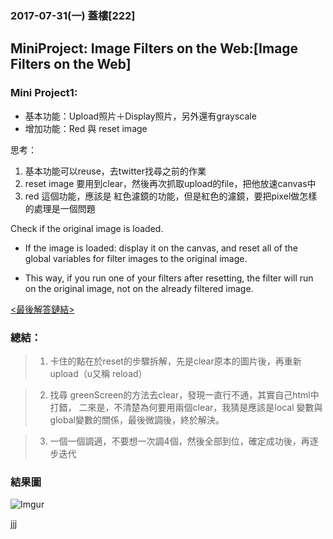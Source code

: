

### 2017-07-31(一) 蓋樓[222]

## MiniProject: Image Filters on the Web:[Image Filters on the Web]

### Mini Project1:
- 基本功能：Upload照片＋Display照片，另外還有grayscale
-  增加功能：Red 與 reset image

思考：

1. 基本功能可以reuse，去twitter找尋之前的作業
2. reset image 要用到clear，然後再次抓取upload的file，把他放速canvas中
3. red 這個功能，應該是 紅色濾鏡的功能，但是紅色的濾鏡，要把pixel做怎樣的處理是一個問題

Check if the original image is loaded.
- If the image is loaded: display it on the canvas, and reset all of the global variables for filter images to the original image. 

- This way, if you run one of your filters after resetting, the filter will run on the original image, not on the already filtered image.

[<最後解答鏈結>](https://gist.github.com/anonymous/ae878317fd5e89f5db16a7ca01f5b16f)

### 總結：
>1. 卡住的點在於reset的步驟拆解，先是clear原本的圖片後，再重新upload（u又稱 reload）

>2. 找尋 greenScreen的方法去clear，發現一直行不通，其實自己html中打錯，
二來是，不清楚為何要用兩個clear，我猜是應該是local 變數與global變數的關係，最後微調後，終於解決。

> 3. 一個一個調適，不要想一次調4個，然後全部到位，確定成功後，再逐步迭代

### 結果圖

![Imgur](http://i.imgur.com/UFu2DI0.png)

jjj






